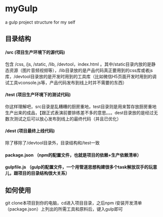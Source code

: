 # myGulp
a gulp project structure for my self

## 目录结构

#### /src   (项目生产环境下的源代码)

包含 /css, /js, /static, /lib, /devtool，index.html 。其中/static目录内放的是静态资源（图片音频视频等），/lib目录放的是产品代码真正要用到的css库或者js库，/devtool目录放的是开发时用到的工具库（比如微信H5页面开发时用到的调试工具vconsole.js等，产品代码发布到线上时并不需要的东西）

#### /test   (项目生产环境下的测试代码)
你这样理解吧，src目录是乱糟糟的厨房重地，test目录则是用来暂存放厨房重地生产出来的成品，【跟正式表演前要排练差不多的意思。。。dest目录放的是经过无数次测试之后可以放心发布到线上的最终代码（并且已优化）
  
#### /dest   (项目最终上线代码)

除了移除了/devtool目录外，目录结构和/test一致

#### package.json  （npm的配置文件，也就是项目的依赖+生产依赖清单）

#### gulpfile.js   （gulp的配置文件，一个用管道思想构建很多个task解放双手的玩意儿，跟项目的目录结构很大关系）

## 如何使用
git clone本项目到你的电脑，cd进入项目目录，之后npm i安装开发清单（package.json）上列出的所需工具和原料后，键入gulp即可

